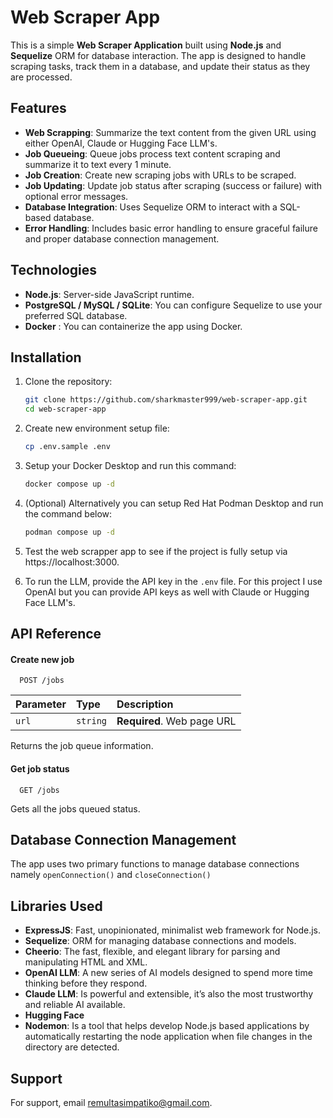 # Web Scraper App

This is a simple **Web Scraper Application** built using **Node.js** and **Sequelize** ORM for database interaction. The app is designed to handle scraping tasks, track them in a database, and update their status as they are processed.

## Features

- **Web Scrapping**: Summarize the text content from the given URL using either OpenAI, Claude or Hugging Face LLM's.
- **Job Queueing**: Queue jobs process text content scraping and summarize it to text every 1 minute.
- **Job Creation**: Create new scraping jobs with URLs to be scraped.
- **Job Updating**: Update job status after scraping (success or failure) with optional error messages.
- **Database Integration**: Uses Sequelize ORM to interact with a SQL-based database.
- **Error Handling**: Includes basic error handling to ensure graceful failure and proper database connection management.

## Technologies

- **Node.js**: Server-side JavaScript runtime.
- **PostgreSQL / MySQL / SQLite**: You can configure Sequelize to use your preferred SQL database.
- **Docker** : You can containerize the app using Docker.

## Installation

1. Clone the repository:

   ```bash
   git clone https://github.com/sharkmaster999/web-scraper-app.git
   cd web-scraper-app

2. Create new environment setup file:

   ```bash
   cp .env.sample .env

3. Setup your Docker Desktop and run this command:
   ```bash
   docker compose up -d

4. (Optional) Alternatively you can setup Red Hat Podman Desktop and run the command below:
   ```bash
   podman compose up -d

4. Test the web scrapper app to see if the project is fully setup via https://localhost:3000.

5. To run the LLM, provide the API key in the `.env` file. For this project I use OpenAI but you can provide API keys as well with Claude or Hugging Face LLM's.

## API Reference

#### Create new job

```http
  POST /jobs
```

| Parameter | Type     | Description                |
| :-------- | :------- | :------------------------- |
| `url`     | `string` | **Required**. Web page URL |

Returns the job queue information.

#### Get job status

```http
  GET /jobs
```

Gets all the jobs queued status.

## Database Connection Management

The app uses two primary functions to manage database connections namely `openConnection()` and `closeConnection()`

## Libraries Used

- **ExpressJS**: Fast, unopinionated, minimalist web framework for Node.js.
- **Sequelize**: ORM for managing database connections and models.
- **Cheerio**: The fast, flexible, and elegant library for parsing and manipulating HTML and XML.
- **OpenAI LLM**: A new series of AI models designed to spend more time thinking before they respond.
- **Claude LLM**: Is powerful and extensible, it’s also the most trustworthy and reliable AI available.
- **Hugging Face**
- **Nodemon**: Is a tool that helps develop Node.js based applications by automatically restarting the node application when file changes in the directory are detected.

## Support

For support, email remultasimpatiko@gmail.com.
